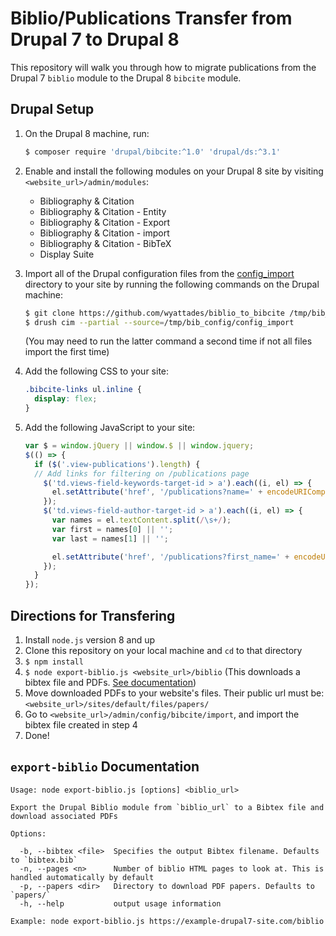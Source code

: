 # Biblio/Publications Transfer from Drupal 7 to Drupal 8

This repository will walk you through how to migrate publications from the Drupal 7 `biblio` module to the Drupal 8 `bibcite` module.

## Drupal Setup
1. On the Drupal 8 machine, run:
    ```bash
    $ composer require 'drupal/bibcite:^1.0' 'drupal/ds:^3.1'
    ```

2. Enable and install the following modules on your Drupal 8 site by visiting `<website_url>/admin/modules`:
    - Bibliography & Citation
    - Bibliography & Citation - Entity
    - Bibliography & Citation - Export
    - Bibliography & Citation - import
    - Bibliography & Citation - BibTeX
    - Display Suite
  
3. Import all of the Drupal configuration files from the [config_import](/config_import) directory to your site by running the following commands on the Drupal machine:
    ```bash
    $ git clone https://github.com/wyattades/biblio_to_bibcite /tmp/bib_config
    $ drush cim --partial --source=/tmp/bib_config/config_import
    ```
    (You may need to run the latter command a second time if not all files import the first time)

4. Add the following CSS to your site:
    ```css
    .bibcite-links ul.inline {
      display: flex;
    }
    ```

5. Add the following JavaScript to your site:
    ```js
    var $ = window.jQuery || window.$ || window.jquery;
    $(() => {
      if ($('.view-publications').length) {
      // Add links for filtering on /publications page
        $('td.views-field-keywords-target-id > a').each((i, el) => {
          el.setAttribute('href', '/publications?name=' + encodeURIComponent(el.textContent));
        });
        $('td.views-field-author-target-id > a').each((i, el) => {
          var names = el.textContent.split(/\s+/);
          var first = names[0] || '';
          var last = names[1] || '';

          el.setAttribute('href', '/publications?first_name=' + encodeURIComponent(first) + '&last_name=' + encodeURIComponent(last));
        });
      }
    });
    ```

## Directions for Transfering
1. Install `node.js` version 8 and up
2. Clone this repository on your local machine and `cd` to that directory
3. `$ npm install`
4. `$ node export-biblio.js <website_url>/biblio` (This downloads a bibtex file and PDFs. [See documentation](#export-biblio-documentation))
5. Move downloaded PDFs to your website's files. Their public url must be: `<website_url>/sites/default/files/papers/`
6. Go to `<website_url>/admin/config/bibcite/import`, and import the bibtex file created in step 4
7. Done!

## `export-biblio` Documentation
```
Usage: node export-biblio.js [options] <biblio_url>

Export the Drupal Biblio module from `biblio_url` to a Bibtex file and download associated PDFs

Options:

  -b, --bibtex <file>  Specifies the output Bibtex filename. Defaults to `bibtex.bib`
  -n, --pages <n>      Number of biblio HTML pages to look at. This is handled automatically by default
  -p, --papers <dir>   Directory to download PDF papers. Defaults to `papers/`
  -h, --help           output usage information

Example: node export-biblio.js https://example-drupal7-site.com/biblio
```
